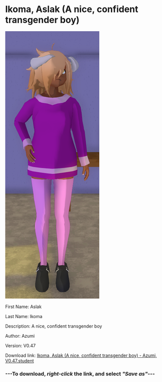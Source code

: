 # Ikoma, Aslak (A nice, confident transgender boy)

<img src = "https://raw.githubusercontent.com/Arbiter1223/Daigaku-Gurashi-Custom-Students/master/Students/Files/Ikoma%2C%20Aslak%20(A%20nice%2C%20confident%20transgender%20boy).png">

First Name: Aslak

Last Name: Ikoma

Description: A nice, confident transgender boy

Author: Azumi

Version: V0.47

Download link: <a href="https://raw.githubusercontent.com/Arbiter1223/Daigaku-Gurashi-Custom-Students/master/Students/Files/Ikoma%2C%20Aslak%20(A%20nice%2C%20confident%20transgender%20boy)%20-%20Azumi%2C%20V0.47.student">Ikoma, Aslak (A nice, confident transgender boy) - Azumi, V0.47.student</a>

### ---**To download, _right-click_ the link, and select _"Save as"_**---
